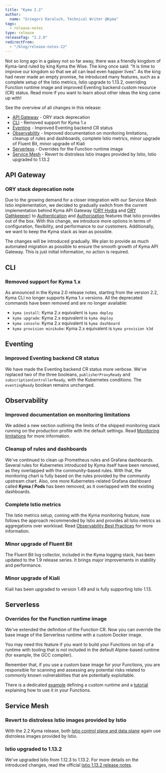 ```yaml
---
title: "Kyma 2.2"
author:
  name: "Grzegorz Karaluch, Technical Writer @Kyma"
tags:
  - release-notes
type: release
releaseTag: "2.2.0"
redirectFrom:
  - "/blog/release-notes-22"
---
```


Not so long ago in a galaxy not so far away, there was a friendly kingdom of Kyma-land ruled by king Kyma the Wise. The king once said: “It is time to improve our kingdom so that we all can lead even happier lives”. As the king had never made an empty promise, he introduced many features, such as a complete setup of the Istio metrics, Istio upgrade to 1.13.2, overriding Function runtime image and improved Eventing backend custom resource (CR) status. Read more if you want to learn about other ideas the king came up with!

<!-- overview -->

See the overview of all changes in this release:

- [API Gateway](#api-gateway) - ORY stack deprecation
- [CLI](#cli) - Removed support for Kyma 1.x
- [Eventing](#eventing) - Improved Eventing backend CR status
- [Observability](#observability) - Improved documentation on monitoring limitations, cleanup of rules and dashboards, complete Istio metrics, minor upgrade of Fluent Bit, minor upgrade of Kiali
- [Serverless](#serverless) - Overrides for the Function runtime image
- [Service Mesh](#service-mesh) - Revert to distroless Istio images provided by Istio, Istio upgraded to 1.13.2

## API Gateway

### ORY stack deprecation note

Due to the growing demand for a closer integration with our Service Mesh Istio implementation, we decided to gradually switch from the current implementation behind Kyma API Gateway ([ORY Hydra](https://www.ory.sh/docs/hydra) and [ORY Oathkeeper](https://www.ory.sh/docs/oathkeeper)) to [Authentication](https://istio.io/latest/docs/concepts/security/#authentication) and [Authorization](https://istio.io/latest/docs/concepts/security/#authorization) features that Istio provides out of the box. With this change, we introduce more options in terms of configuration, flexibility, and performance to our customers. Additionally, we want to keep the Kyma stack as lean as possible.

The changes will be introduced gradually. We plan to provide as much automated migration as possible to ensure the smooth growth of Kyma API Gateway. This is just initial information, no action is required.

## CLI

### Removed support for Kyma 1.x

As announced in the Kyma 2.0 release notes, starting from the version 2.2, Kyma CLI no longer supports Kyma 1.x versions. All the deprecated commands have been removed and are no longer available:

- `kyma install`: Kyma 2.x equivalent is `kyma deploy`
- `kyma upgrade`: Kyma 2.x equivalent is `kyma deploy`
- `kyma console`: Kyma 2.x equivalent is `kyma dashboard`
- `kyma provision minikube`: Kyma 2.x equivalent is `kyma provision k3d`

## Eventing

### Improved Eventing backend CR status

We have made the Eventing backend CR status more verbose. We've replaced two of the three booleans, `publisherProxyReady` and `subscriptionControllerReady`, with the Kubernetes conditions. The `eventingReady` boolean remains unchanged.

## Observability

### Improved documentation on monitoring limitations

We added a new section outlining the limits of the shipped monitoring stack running on the production profile with the default settings. Read [Monitoring limitations](https://github.com/kyma-project/kyma/blob/2.2.0/docs/01-overview/main-areas/observability/obsv-01-monitoring-in-kyma.md#limitations) for more information.

### Cleanup of rules and dashboards

We've continued to clean up Prometheus rules and Grafana dashboards. Several rules for Kubernetes introduced by Kyma itself have been removed, as they overlapped with the community-based rules. With that, the monitoring chart is fully based on the rules provided by the community upstream chart. Also, one more Kubernetes-related Grafana dashboard called **Kyma / Pods** has been removed, as it overlapped with the existing dashboards.

### Complete Istio metrics

The Istio metrics setup, coming with the Kyma monitoring feature, now follows the approach recommended by Istio and provides all Istio metrics as aggregations over workload. Read [Observability Best Practices](https://istio.io/latest/docs/ops/best-practices/observability/) for more information.

### Minor upgrade of Fluent Bit

The Fluent Bit log collector, included in the Kyma logging stack, has been updated to the 1.9 release series. It brings major improvements in stability and performance.

### Minor upgrade of Kiali

Kiali has been upgraded to version 1.49 and is fully supporting Istio 1.13.

## Serverless

### Overrides for the Function runtime image

We've extended the definition of the Function CR. Now you can override the base image of the Serverless runtime with a custom Docker image.

You may need this feature if you want to build your Functions on top of a runtime with tooling that is not included in the default Alpine-based runtime (for example, the GCC compiler).

Remember that, if you use a custom base image for your Functions, you are responsible for scanning and assessing any potential risks related to commonly known vulnerabilities that are potentially exploitable.

There is a dedicated [example](https://github.com/kyma-project/examples/tree/main/custom-serverless-runtime-image) defining a custom runtime and a [tutorial](https://kyma-project.io/docs/kyma/main/03-tutorials/00-serverless/svls-13-override-runtime-image) explaining how to use it in your Functions.

## Service Mesh

### Revert to distroless Istio images provided by Istio

With the 2.2 Kyma release, both [Istio control plane and data plane](https://istio.io/latest/docs/ops/deployment/architecture/) again use distroless images provided by Istio.

### Istio upgraded to 1.13.2

We've upgraded Istio from 1.12.3 to 1.13.2. For more details on the introduced changes, read the official [Istio 1.13.2 release notes](https://istio.io/latest/news/releases/1.13.x/announcing-1.13.2/).
